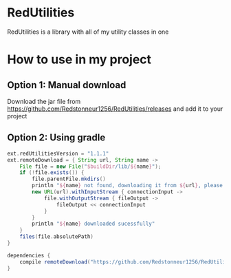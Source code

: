 # RedUtilities
RedUtilities is a library with all of my utility classes in one

How to use in my project
=====

Option 1: Manual download
-----
Download the jar file from https://github.com/Redstonneur1256/RedUtilities/releases and add it to your project

Option 2: Using gradle
-----
```gradle
ext.redUtilitiesVersion = "1.1.1"
ext.remoteDownload = { String url, String name ->
    File file = new File("$buildDir/lib/${name}");
    if (!file.exists()) {
        file.parentFile.mkdirs()
        println "${name} not found, downloading it from ${url}, please wait..."
        new URL(url).withInputStream { connectionInput ->
            file.withOutputStream { fileOutput ->
                fileOutput << connectionInput
            }
        }
        println "${name} downloaded sucessfully"
    }
    files(file.absolutePath)
}

dependencies {
    compile remoteDownload("https://github.com/Redstonneur1256/RedUtilities/releases/download/${redUtilitiesVersion}/RedUtilities.jar", "RedUtilities.jar")
}
```
